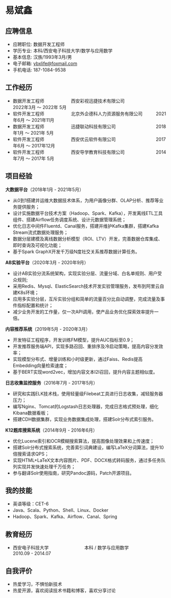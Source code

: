 # 易斌鑫

## 应聘信息
 
 - 应聘职位: 数据开发工程师
 - 学历专业: 本科/西安电子科技大学/数学与应用数学
 - 基本信息: 汉族/1993年3月/男
 - 电子邮箱: ybxlife@foxmail.com
 - 手机电话: 187-1084-9538

## 工作经历

 - 数据开发工程师　　　　　　西安彩视迅捷技术有限公司　　　　　　　2022年3月 ～ 2022年 5月
 - 软件开发工程师　　　　　　北京外企德科人力资源服务有限公司　　　2021年6月 ～ 2021年11月
 - 数据开发工程师　　　　　　迅捷联动科技有限公司　　　　　　　　　2018年1月 ～ 2021年 5月
 - 软件开发工程师　　　　　　西安优云软件有限公司　　　　　　　　　2017年6月 ～ 2017年12月
 - 软件开发工程师　　　　　　西安导学教育科技有限公司　　　　　　　2014年7月 ～ 2017年 5月

## 项目经验

**大数据平台**（2018年1月 - 2021年5月）

- 从0到1搭建并运维大数据技术体系，为用户画像分群、OLAP分析、推荐等业务提供服务；
- 设计实施数据平台技术方案（Hadoop、Spark、Kafka），开发离线ETL工具组件、搭建Airflow任务调度系统、设计元数据管理系统；
- 优化日志中间件Fluentd、Canal服务，搭建并维护Kafka集群，搭建Kafka Stream流式数据处理服务；
- 数据分层建模及离线数据分析模型（ROI、LTV）开发，完善数据仓库集成、即时查询及可视化功能；
- 基于Spark GraphX开发千万级N度社交关系推荐数据计算任务。

**AB实验平台**（2020年3月 - 2020年9月）

- 设计AB实验分流系统架构，实现实验分层、流量分域、白名单规则、用户受众规则;
- 采用Redis、Mysql、ElasticSearch技术开发实验管理服务，发布到阿里云自建K8s环境；
- 应用多实验分层，互斥实验分组和简单的流量百分比自动调整，完成流量及事件指标配置和统计；
- 减少业务开发的工作量，仅一次API调用，使产品业务优化探索效率提升一倍。

**内容推荐系统**（2019年5月 - 2020年3月）

- 开发特征工程程序，开发训练FM模型，提升AUC指标至0.9；
- 开发推荐服务端API，实现多路召回、重排序及冷启动策略，提高内容分发效率；
- 实现模型分布式、增量训练和小时级更新，通过Faiss、Redis提高Embedding向量检索速度；
- 基于BERT实现word2vec，增加内容文本I2I召回，提升内容主题相似度。

**日志收集监控服务**（2016年7月 - 2017年5月）

- 研究和实践ELK技术栈，使用轻量级Filebeat工具进行日志收集，减轻服务器压力；
- 编写Nginx、Tomcat的Logstash日志处理器，完成日志格式预处理，细化Kibana数据看板；
- 搭建CDH数据集群，实现业务数据集成处理，搭建Solr分布式索引服务。

**K12题库搜索系统**（2014年9月 - 2016年6月）

- 优化Lucene索引和OCR模糊搜索算法，提高图像处理效果和上传速度；
- 搭建Solr分布式搜索系统，完善索引词典建设，编写LaTeX分词算法，提升10倍搜索请求QPS；
- 实现HTML+LaTeX文本内容图片、PDF、DOCX格式转码服务，通过多任务队列实现并发快速处理千万任务；
- 参与翻译Solr使用指南，研究Pandoc源码，Patch开源项目。

## 我的技能

- 英语等级：CET-6
- Java、Scala、Python、Shell、Linux、Docker
- Hadoop、Spark、Kafka、Airflow、Canal、Spring

## 教育经历

- 西安电子科技大学　　　　　　　　本科 / 数学与应用数学　　　　　　　　2010.09 - 2014.07

## 自我评价

- 热爱学习，不惧怕新技术
- 热爱开源，喜欢阅读技术书籍和博客，喜欢分享讨论